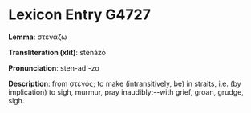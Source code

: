 # Lexicon Entry G4727

**Lemma**: στενάζω

**Transliteration (xlit)**: stenázō

**Pronunciation**: sten-ad'-zo

**Description**:
from στενός; to make (intransitively, be) in straits, i.e. (by implication) to sigh, murmur, pray inaudibly:--with grief, groan, grudge, sigh.
